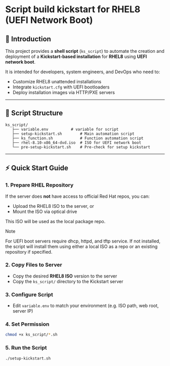 
# Script build kickstart for RHEL8 (UEFI Network Boot)

## 📌 Introduction
This project provides a **shell script** (`ks_script`) to automate the creation and deployment of a **Kickstart-based installation** for **RHEL8** using **UEFI network boot**.

It is intended for developers, system engineers, and DevOps who need to:
- Customize RHEL8 unattended installations
- Integrate `kickstart.cfg` with UEFI bootloaders
- Deploy installation images via HTTP/PXE servers

---

## 📂 Script Structure
```
ks_script/
   ├── variable.env          # variable for script
   ├── setup-kickstart.sh        # Main automation script
   ├── ks_function.sh            # Function automation script
   ├── rhel-8.10-x86_64-dvd.iso  # ISO for UEFI network boot
   └── pre-setup-kickstart.sh    # Pre-check for setup kickstart
```

---

## ⚡ Quick Start Guide

### 1. Prepare RHEL Repository
If the server does **not** have access to official Red Hat repos, you can:
- Upload the RHEL8 ISO to the server, or
- Mount the ISO via optical drive

This ISO will be used as the local package repo.

>[!Note]
>For UEFI boot servers require dhcp, httpd, and tftp service. If not installed, the script will install them using either a local ISO as a repo or an existing repository if specified.

### 2. Copy Files to Server
- Copy the desired **RHEL8 ISO** version to the server  
- Copy the `ks_script/` directory to the Kickstart server

### 3. Configure Script
- Edit `variable.env` to match your environment (e.g. ISO path, web root, server IP)

### 4. Set Permission
```bash
chmod +x ks_script/*.sh
```

### 5. Run the Script
```bash
./setup-kickstart.sh
```

<!-- ---

## ⚙️ How It Works

The script automates the following steps:

1. **Initialize Environment**
   - Define paths for:
     - Source RHEL8 ISO
     - Temporary working directory
     - Kickstart configuration (`kickstart.cfg`)
     - HTTP/TFTP root directory for network boot
   - Validate required tools (`mount`, `rsync`, `dhcpd`, `httpd`, `tftp`).

2. **Extract ISO**
   - Mount the RHEL8 ISO.
   - Copy its contents into a build directory for modification.

3. **Kickstart Integration**
   - Place `kickstart.cfg` into the build structure.
   - Update UEFI bootloader config (`EFI/BOOT/grub.cfg`) to automatically boot with Kickstart:
     ```cfg
     menuentry 'RHEL 8 Auto Install' {
         linuxefi /images/pxeboot/vmlinuz inst.repo=http://<server>/rhel8 inst.ks=http://<server>/kickstart.cfg
         initrdefi /images/pxeboot/initrd.img
     }
     ```

4. **Deploy Boot Files**
   - Copy required kernel and initrd:
     ```
     images/rhel8/vmlinuz
     images/rhel8/initrd.img
     ```
   - Copy UEFI loaders:
     ```
     shim.efi
     grubx64.efi
     ```
   - Ensure they are accessible under the HTTP/TFTP root.

5. **Deploy to Server**
   - Sync the build directory to `/var/www/html/rhel8/` or equivalent.
   - Restart services (`systemctl restart httpd tftp`).

6. **UEFI Network Boot**
   - Clients boot via UEFI PXE/HTTP.
   - The bootloader loads kernel + initrd, with Kickstart attached.
   - The RHEL installation runs automatically with no user input.

---

## 📂 Project Structure

kickstart_build_script/<br>
├── README.md<br> 
├── ks_script   &nbsp;&nbsp;&nbsp;&nbsp;       # directory automation script<br> 
   ├── variable.env   &nbsp;&nbsp;&nbsp;&nbsp;           # variable for script<br> 
   ├── setup-kickstart.sh   &nbsp;&nbsp;&nbsp;&nbsp;     # Main automation script<br> 
   ├── ks_function.sh       &nbsp;&nbsp;&nbsp;&nbsp;     # Function automation script<br> 
   └── pre-setup-kickstart.sh  &nbsp;&nbsp;&nbsp;&nbsp;  # Pre-check for setup kickstart -->
